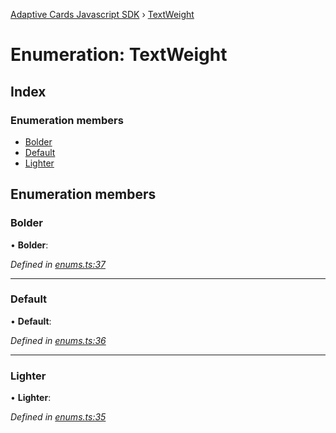 [Adaptive Cards Javascript SDK](../README.md) › [TextWeight](textweight.md)

# Enumeration: TextWeight

## Index

### Enumeration members

* [Bolder](textweight.md#bolder)
* [Default](textweight.md#default)
* [Lighter](textweight.md#lighter)

## Enumeration members

###  Bolder

• **Bolder**:

*Defined in [enums.ts:37](https://github.com/microsoft/AdaptiveCards/blob/a61c5fd56/source/nodejs/adaptivecards/src/enums.ts#L37)*

___

###  Default

• **Default**:

*Defined in [enums.ts:36](https://github.com/microsoft/AdaptiveCards/blob/a61c5fd56/source/nodejs/adaptivecards/src/enums.ts#L36)*

___

###  Lighter

• **Lighter**:

*Defined in [enums.ts:35](https://github.com/microsoft/AdaptiveCards/blob/a61c5fd56/source/nodejs/adaptivecards/src/enums.ts#L35)*
